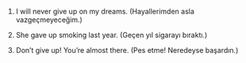1. I will never give up on my dreams.
(Hayallerimden asla vazgeçmeyeceğim.)


2. She gave up smoking last year.
(Geçen yıl sigarayı bıraktı.)


3. Don’t give up! You’re almost there.
(Pes etme! Neredeyse başardın.)
